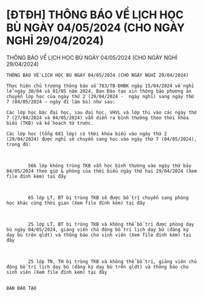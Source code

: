 # [ĐTĐH] THÔNG BÁO VỀ LỊCH HỌC BÙ NGÀY 04/05/2024 (CHO NGÀY NGHỈ 29/04/2024)

THÔNG BÁO VỀ LỊCH HỌC BÙ NGÀY 04/05/2024 (CHO NGÀY NGHỈ 29/04/2024)
        
	THÔNG BÁO VỀ LỊCH HỌC BÙ NGÀY 04/05/2024 (CHO NGÀY NGHỈ 29/04/2024)

	Thực hiện chủ trương thông báo số 783/TB-ĐHBK ngày 15/04/2024 về nghỉ lễ ngày 30/04 và 01/05 năm 2024, Ban Đào tạo xin thông báo phương án chuyển lớp học của ngày thứ 2 (29/04/2024 -  ngày nghỉ) sang ngày thứ 7 (04/05/2024 – ngày đi làm bù) như sau:

	Các lớp học bậc đại học, sau đại học, VHVL và lớp thi vào các ngày thứ 7 (27/04/2024 và 04/05/2024) vẫn diễn ra bình thường theo thời khóa biểu (TKB) và kế hoạch từ trước.

	Các lớp học (tổng 681 lớp) có thời khóa biểu vào ngày thứ 2 (29/04/2024) được nghỉ sẽ chuyển sang học vào ngày thứ 7 (04/05/2024), trong đó:

	
		
			566 lớp không trùng TKB vẫn học bình thường vào ngày thứ bảy 04/05/2024 theo giờ & phòng của thời biểu ngày thứ hai 29/04/2024 (Xem file đính kèm) tại đây
	
	
		
			65 lớp LT, BT bị trùng TKB sẽ được bố trí chuyển sang phòng học khác cùng thời gian (Xem file đính kèm) tại đây
	
	
		
			25 lớp LT, BT bị trùng TKB và không thể bố trí được phòng dạy bù ngày 04/05/2024, giảng viên chủ động bố trí lịch dạy bù (đăng ký dạy bù trên qldt) và thông báo cho sinh viên (Xem file đính kèm) tại đây
	
	
		
			25 lớp TN, TH bị trùng TKB và không thể bố trí, giảng viên chủ động bố trí lịch dạy bù (đăng ký dạy bù trên qldt) và thông báo cho sinh viên (Xem file đính kèm) tại đây
	

	BAN ĐÀO TẠO